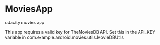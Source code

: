 # MoviesApp
udacity movies app

This app requires a valid key for TheMoviesDB API. Set this in the API_KEY variable in com.example.android.movies.utils.MovieDBUtils
